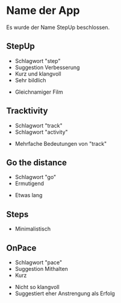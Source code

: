 # Name der App
Es wurde der Name StepUp beschlossen.

## StepUp
+ Schlagwort "step"
+ Suggestion Verbesserung
+ Kurz und klangvoll
+ Sehr bildlich
- Gleichnamiger Film

## Tracktivity
+ Schlagwort "track"
+ Schlagwort "activity"
- Mehrfache Bedeutungen von "track"

## Go the distance
+ Schlagwort "go"
+ Ermutigend
- Etwas lang

## Steps
+ Minimalistisch

## OnPace
+ Schlagwort "pace"
+ Suggestion Mithalten
+ Kurz
- Nicht so klangvoll
- Suggestiert eher Anstrengung als Erfolg
